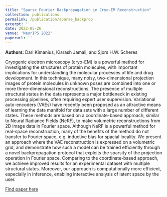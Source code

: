 ```yaml
---
title: "Sparse Fourier Backpropagation in Cryo-EM Reconstruction"
collection: publications
permalink: /publication/sparse_backprop
excerpt: ''
date: 2022-05-26
venue: 'NeurIPS 2022'
paperurl: ''
---
```

**Authors**: Dari Kimanius, Kiarash Jamali, and Sjors H.W. Scheres

Cryogenic electron microscopy (cryo-EM) is a powerful method for investigating the structures of protein molecules, with important implications for understanding the molecular processes of life and drug development. In this technique, many noisy, two-dimensional projection images of protein molecules in unknown poses are combined into one or more three-dimensional reconstructions. The presence of multiple structural states in the data represents a major bottleneck in existing processing pipelines, often requiring expert user supervision. Variational auto-encoders (VAEs) have recently been proposed as an attractive means of learning the data manifold for data sets with a large number of different states. These methods are based on a coordinate-based approach, similar to Neural Radiance Fields (NeRF), to make volumetric reconstructions from 2D image data in Fourier space. Although NeRF is a powerful method for real-space reconstruction, many of the benefits of the method do not transfer to Fourier space, e.g. inductive bias for spacial locality. We present an approach where the VAE reconstruction is expressed on a volumetric grid, and demonstrate how such a model can be trained efficiently through a novel backpropagation protocol that exploits the sparsity of the projection operation in Fourier space. Comparing to the coordinate-based approach, we achieve improved results for an experimental dataset with multiple structural states. Moreover, our approach is computationally more efficient, especially in inference, enabling interactive analysis of latent space by the user.

[Find paper here](https://openreview.net/forum?id=51f5sPXJD_E)
